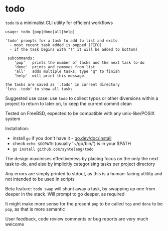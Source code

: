 # todo

`todo` is a minimalist CLI utility for efficient workflows

>
	usage: todo [pop|done|all|help]

	'todo' prompts for a task to add to list and exits
	  - most recent task added is popped (FIFO)
	  - if the task begins with "!" it will be added to bottom)

	 subcommands:
		'pop'	prints the number of tasks and the next task to-do
		'done'	prints and removes from list
		'all'	adds multiple tasks, type "q" to finish
		'help'	will print this message.

	the tasks are saved as '.todo' in current directory
	'less .todo' to show all tasks

Suggested use case: use `todo` to collect typos or other diversions within a project to return to later on, to keep the current commit clean

Tested on FreeBSD, expected to be compatible with any unix-like/POSIX system

Installation:
+ install `go` if you don't have it - [go.dev/doc/install](https://go.dev/doc/install)
+ check `echo $GOPATH` (usually '~/go/bin/') is in your $PATH
+ `go install github.com/syntelang/todo`

The design maximises effectiveness by placing focus on the only the next task to-do, and also by implicitly categorising tasks per project directory

Any errors are simply printed to stdout, as this is a human-facing utlitity and not intended to be used in scripts

Beta feature: `todo swap` will shunt away a task, by swapping up one from deeper in the stack. Will prompt to go deeper, as required

It might make more sense for the present `pop` to be called `top` and `done` to be `pop`, as that is more semantic

User feedback, code review comments or bug reports are very much welcome
